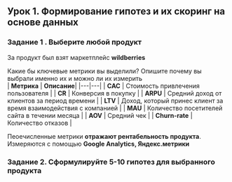 ## Урок 1. Формирование гипотез и их скоринг на основе данных  
### Задание 1 . Выберите любой продукт 
  
За продукт был взят маркетплейс **wildberries**  

Какие бы ключевые метрики вы выделили? Опишите почему вы выбрали именно их и можно ли их измерить  
| **Метрика** | **Описание**|
|---|---|
| **CAC** | Cтоимость привлечения пользователя |
| **CR** | Конверсия в покупку |
| **ARPU** | Средний доход от клиентов за период времени |
| **LTV** | Доход, который принес клиент за время взаимодействия с компанией |
| **MAU** | Количество посетителей сайта в течении месяца |
| **AOV** | Средний чек |
| **Churn-rate** | Количество отказов |  
  
Пеоечисленные метрики **отражают рентабельность продукта**. Измеряются с помощью **Google Analytics, Яндекс.метрики**

### Задание 2. Сформулируйте 5-10 гипотез для выбранного продукта

